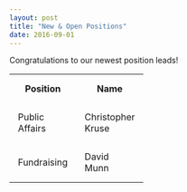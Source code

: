 ```yaml
---
layout: post
title: "New & Open Positions"
date: 2016-09-01
---
```

<p class="grey-text text-darken-3 lighten-3 col s12 m6">
Congratulations to our newest position leads!<br/></p>
<style>
th, td {
    padding: 15px;
}
</style>
<body>
<table>
  <tr>
    <th style="width:80">Position</th>
    <th style="width:80">Name</th> 
  </tr>
  <tr>
    <td>Public Affairs</td>
    <td>Christopher Kruse</td>
  </tr>
  <tr>
    <td>Fundraising</td>
    <td>David Munn</td>
  </tr>
</table>
</body>
